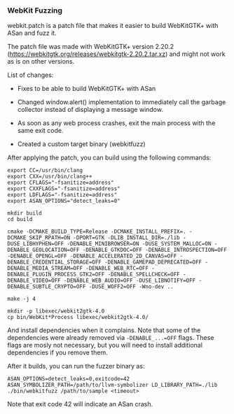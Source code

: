 ### WebKit Fuzzing

webkit.patch is a patch file that makes it easier to build WebKitGTK+ with ASan and fuzz it.

The patch file was made with WebKitGTK+ version 2.20.2 (https://webkitgtk.org/releases/webkitgtk-2.20.2.tar.xz) and might not work as is on other versions.

List of changes:

 - Fixes to be able to build WebKitGTK+ with ASan

 - Changed window.alert() implementation to immediately call the garbage collector instead of displaying a message window.

 - As soon as any web process crashes, exit the main process with the same exit code.

 - Created a custom target binary (webkitfuzz)

After applying the patch, you can build using the following commands:

```
export CC=/usr/bin/clang
export CXX=/usr/bin/clang++
export CFLAGS="-fsanitize=address"
export CXXFLAGS="-fsanitize=address"
export LDFLAGS="-fsanitize=address"
export ASAN_OPTIONS="detect_leaks=0"

mkdir build
cd build

cmake -DCMAKE_BUILD_TYPE=Release -DCMAKE_INSTALL_PREFIX=. -DCMAKE_SKIP_RPATH=ON -DPORT=GTK -DLIB_INSTALL_DIR=./lib -DUSE_LIBHYPHEN=OFF -DENABLE_MINIBROWSER=ON -DUSE_SYSTEM_MALLOC=ON -DENABLE_GEOLOCATION=OFF -DENABLE_GTKDOC=OFF -DENABLE_INTROSPECTION=OFF -DENABLE_OPENGL=OFF -DENABLE_ACCELERATED_2D_CANVAS=OFF -DENABLE_CREDENTIAL_STORAGE=OFF -DENABLE_GAMEPAD_DEPRECATED=OFF -DENABLE_MEDIA_STREAM=OFF -DENABLE_WEB_RTC=OFF -DENABLE_PLUGIN_PROCESS_GTK2=OFF -DENABLE_SPELLCHECK=OFF -DENABLE_VIDEO=OFF -DENABLE_WEB_AUDIO=OFF -DUSE_LIBNOTIFY=OFF -DENABLE_SUBTLE_CRYPTO=OFF -DUSE_WOFF2=OFF -Wno-dev ..

make -j 4

mkdir -p libexec/webkit2gtk-4.0
cp bin/WebKit*Process libexec/webkit2gtk-4.0/

```

And install dependencies when it complains. Note that some of the dependencies were already removed via `-DENABLE_...=OFF` flags. These flags are mosly not necessary, but you will need to install additional dependencies if you remove them.

After it builds, you can run the fuzzer binary as:

`ASAN_OPTIONS=detect_leaks=0,exitcode=42 ASAN_SYMBOLIZER_PATH=/path/to/llvm-symbolizer LD_LIBRARY_PATH=./lib ./bin/webkitfuzz /path/to/sample <timeout>`

Note that exit code 42 will indicate an ASan crash.

